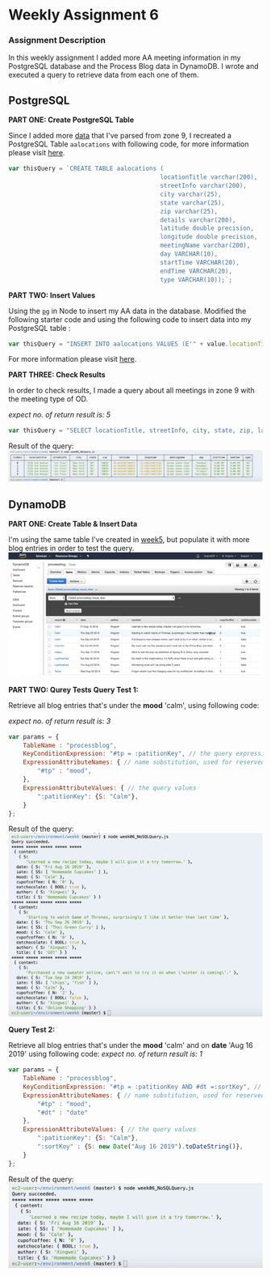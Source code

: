 # Weekly Assignment 6

### Assignment Description
In this weekly assignment I added more AA meeting information in my PostgreSQL database and the Process Blog data in DynamoDB. I wrote and executed a query to retrieve data from each one of them. 

## PostgreSQL

**PART ONE: Create PostgreSQL Table**

Since I added more [data](https://github.com/Xingwei726/data-structures/blob/master/week3/data/AA09.csv) that I've parsed from zone 9, I recreated a PostgreSQL Table `aalocations` with following code, for more information please visit [here](https://github.com/Xingwei726/data-structures/blob/master/week4/week04_createTable.js).
```javascript
var thisQuery = `CREATE TABLE aalocations (
                                          locationTitle varchar(200),
                                          streetInfo varchar(200),
                                          city varchar(25),
                                          state varchar(25),
                                          zip varchar(25),
                                          details varchar(200),
                                          latitude double precision,
                                          longitude double precision,
                                          meetingName varchar(200), 
                                          day VARCHAR(10),
                                          startTime VARCHAR(20),
                                          endTime VARCHAR(20),
                                          type VARCHAR(10));`;
```
**PART TWO: Insert Values**

Using the [`pg`](https://node-postgres.com/) in Node to insert my AA data in the database. Modified the following starter code and using the following code to insert data into my PostgreSQL table :
```javascript
var thisQuery = "INSERT INTO aalocations VALUES (E'" + value.locationTitle + "','" + value.streetInfo + "', '" + value.city + "', '" + value.state + "', '"+ value.zip + "', '" + value.details + "', '" + value.latitude + "', '"+value.longitude + "', '" + value.meetingName + "', '" + value.day + "', '" + value.startTime + "', '" + value.endTime + "', '" + value.type + "');";
```
For more information please visit [here](https://github.com/Xingwei726/data-structures/blob/master/week4/week04_insertData.js).

**PART THREE: Check Results**

In order to check results, I made a query about all meetings in zone 9 with the meeting type of OD.

*expect no. of return result is: 5*

```Javascript
var thisQuery = "SELECT locationTitle, streetInfo, city, state, zip, latitude, longitude, meetingName, day, startTime, endTime, type FROM aalocations WHERE type ='OD';";
```
Result of the query:
![](SQLConsole.jpg)

## DynamoDB
**PART ONE: Create Table & Insert Data**

I'm using the same table I've created in [week5](https://github.com/Xingwei726/data-structures/blob/master/week5/week05.js), but populate it with more blog entries in order to test the query.
![](DynamoDB.jpg)

**PART TWO: Qurey Tests**
**Query Test 1:**

Retrieve all blog entries that's under the **mood** 'calm', using following code: 

*expect no. of return result is: 3*
```javascript
var params = {
    TableName : "processblog",
    KeyConditionExpression: "#tp = :patitionKey", // the query expression
    ExpressionAttributeNames: { // name substitution, used for reserved words in DynamoDB
        "#tp" : "mood",
    },
    ExpressionAttributeValues: { // the query values
        ":patitionKey": {S: "Calm"},
    }
};
```
Result of the query:
![](NoSQL1.jpg)

**Query Test 2:**

Retrieve all blog entries that's under the **mood** 'calm' and on **date** 'Aug 16 2019' using following code: 
*expect no. of return result is: 1*
```javascript
var params = {
    TableName : "processblog",
    KeyConditionExpression: "#tp = :patitionKey AND #dt =:sortKey", // the query expression
    ExpressionAttributeNames: { // name substitution, used for reserved words in DynamoDB
        "#tp" : "mood",
        "#dt" : "date"
    },
    ExpressionAttributeValues: { // the query values
        ":patitionKey": {S: "Calm"},
        ":sortKey" : {S: new Date("Aug 16 2019").toDateString()},
    }
};
```
Result of the query:
![](NoSQL2.jpg)